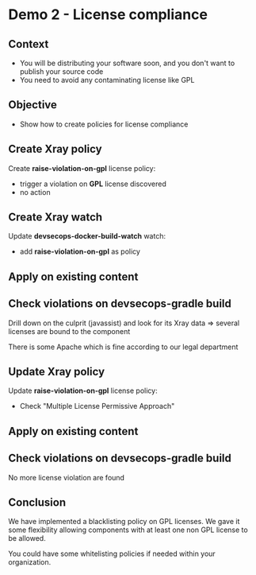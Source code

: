 # Demo 2 - License compliance

## Context

- You will be distributing your software soon, and you don't want to publish your source code
- You need to avoid any contaminating license like GPL

## Objective

- Show how to create policies for license compliance

## Create Xray policy

Create **raise-violation-on-gpl** license policy:
- trigger a violation on **GPL** license discovered
- no action

## Create Xray watch

Update **devsecops-docker-build-watch** watch:
- add **raise-violation-on-gpl** as policy

## Apply on existing content

## Check violations on devsecops-gradle build

Drill down on the culprit (javassist) and look for its Xray data
=> several licenses are bound to the component

There is some Apache which is fine according to our legal department

## Update Xray policy

Update **raise-violation-on-gpl** license policy:
- Check "Multiple License Permissive Approach"

## Apply on existing content

## Check violations on devsecops-gradle build

No more license violation are found

## Conclusion

We have implemented a blacklisting policy on GPL licenses.
We gave it some flexibility allowing components with at least one non GPL license to be allowed.

You could have some whitelisting policies if needed within your organization.